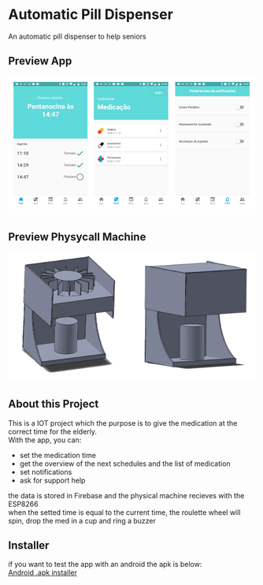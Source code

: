 # Automatic Pill Dispenser
An automatic pill dispenser to help seniors

## Preview App
![alt text](https://github.com/thiago1590/Dispenser_automatico/blob/master/app_flutter/images/2.png)

## Preview Physycall Machine
![alt text](https://github.com/thiago1590/Dispenser_automatico/blob/master/app_flutter/images/1.png)

## About this Project
This is a IOT project which the purpose is to give the medication at the correct time for the elderly.\
With the app, you can:
* set the medication time
* get the overview of the next schedules and the list of medication
* set notifications
* ask for support help

the data is stored in Firebase and the physical machine recieves with the ESP8266\
when the setted time is equal to the current time, the roulette wheel will spin, drop the med in a cup and ring a buzzer

## Installer
if you want to test the app with an android the apk is below:\
[Android .apk installer](https://drive.google.com/drive/folders/1yBSJ94QHuxPml-t3kO0CIbflPHWIXKIx?usp=sharing)


